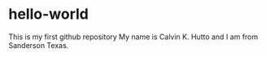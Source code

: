 # hello-world
This is my first github repository
My name is Calvin K. Hutto and I am from Sanderson Texas.
